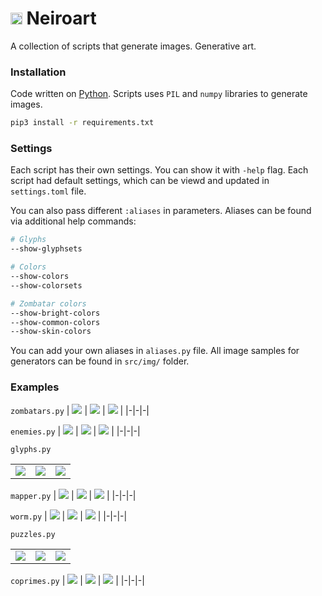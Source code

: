 # <img src="img/logo.png" style="width: 1ch; image-rendering: pixelated"> Neiroart
A collection of scripts that generate images. Generative art.

### Installation
Code written on [Python](https://www.python.org). Scripts uses `PIL` and `numpy` libraries to generate images.

```sh
pip3 install -r requirements.txt
```

### Settings
Each script has their own settings. You can show it with `-help` flag. Each script had default settings, which can be viewd and updated in `settings.toml` file.

You can also pass different `:aliases` in parameters. Aliases can be found via additional help commands:

```sh
# Glyphs
--show-glyphsets

# Colors
--show-colors
--show-colorsets

# Zombatar colors
--show-bright-colors
--show-common-colors
--show-skin-colors
```

You can add your own aliases in `aliases.py` file. All image samples for generators can be found in `src/img/` folder. 

### Examples
`zombatars.py`
| ![](img/zombatars1.png) | ![](img/zombatars2.png) | ![](img/zombatars3.png) |
|-|-|-|

`enemies.py`
| ![](img/enemies1.png) | ![](img/enemies2.png) | ![](img/enemies3.png) |
|-|-|-|

`glyphs.py`
<table width="100%">
  <tr>
    <td width="33.333%"><img src="img/glyphs1.png"></td>
    <td width="33.333%"><img src="img/glyphs2.png"></td>
    <td width="33.333%"><img src="img/glyphs3.png"></td>
  </tr>
</table>

`mapper.py`
| ![](img/mapper1.png) | ![](img/mapper2.png) | ![](img/mapper3.png) |
|-|-|-|

`worm.py`
| ![](img/worm1.png) | ![](img/worm2.png) | ![](img/worm3.png) |
|-|-|-|

`puzzles.py`
<table width="100%">
  <tr>
    <td width="33.333%"><img src="img/puzzles1.png"></td>
    <td width="33.333%"><img src="img/puzzles2.png"></td>
    <td width="33.333%"><img src="img/puzzles3.png"></td>
  </tr>
</table>

`coprimes.py`
| ![](img/coprimes1.png) | ![](img/coprimes2.png) | ![](img/coprimes3.png) |
|-|-|-|
